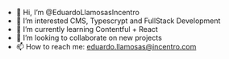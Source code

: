 - 👋 Hi, I’m @EduardoLlamosasIncentro
- 👀 I’m interested CMS, Typescrypt and FullStack Development
- 🌱 I’m currently learning Contentful + React
- 💞️ I’m looking to collaborate on new projects
- 📫 How to reach me: eduardo.llamosas@incentro.com 


<!---
EduardoLlamosasIncentro/EduardoLlamosasIncentro is a ✨ special ✨ repository because its `README.md` (this file) appears on your GitHub profile.
You can click the Preview link to take a look at your changes.
--->
